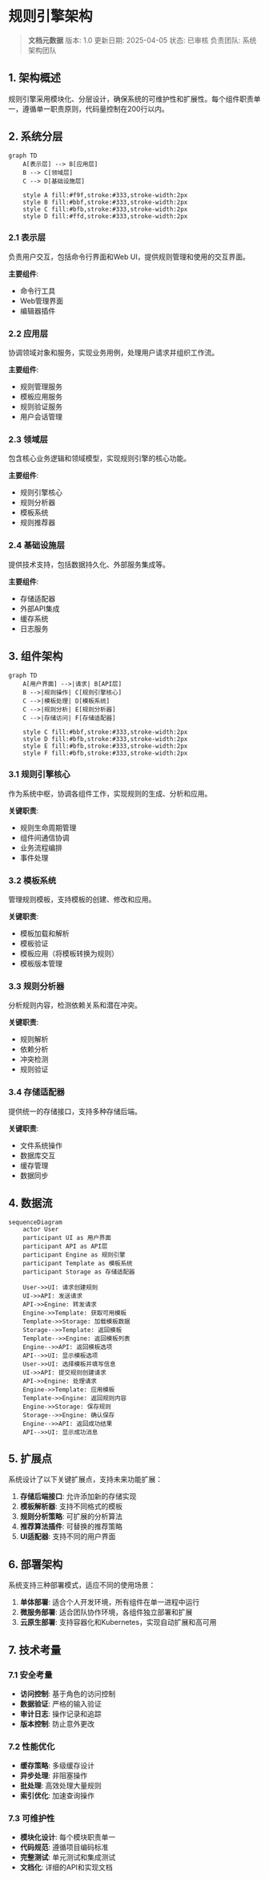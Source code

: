 # 规则引擎架构

> **文档元数据**
> 版本: 1.0
> 更新日期: 2025-04-05
> 状态: 已审核
> 负责团队: 系统架构团队

## 1. 架构概述

规则引擎采用模块化、分层设计，确保系统的可维护性和扩展性。每个组件职责单一，遵循单一职责原则，代码量控制在200行以内。

## 2. 系统分层

```mermaid
graph TD
    A[表示层] --> B[应用层]
    B --> C[领域层]
    C --> D[基础设施层]

    style A fill:#f9f,stroke:#333,stroke-width:2px
    style B fill:#bbf,stroke:#333,stroke-width:2px
    style C fill:#bfb,stroke:#333,stroke-width:2px
    style D fill:#ffd,stroke:#333,stroke-width:2px
```

### 2.1 表示层

负责用户交互，包括命令行界面和Web UI，提供规则管理和使用的交互界面。

**主要组件**:

- 命令行工具
- Web管理界面
- 编辑器插件

### 2.2 应用层

协调领域对象和服务，实现业务用例，处理用户请求并组织工作流。

**主要组件**:

- 规则管理服务
- 模板应用服务
- 规则验证服务
- 用户会话管理

### 2.3 领域层

包含核心业务逻辑和领域模型，实现规则引擎的核心功能。

**主要组件**:

- 规则引擎核心
- 规则分析器
- 模板系统
- 规则推荐器

### 2.4 基础设施层

提供技术支持，包括数据持久化、外部服务集成等。

**主要组件**:

- 存储适配器
- 外部API集成
- 缓存系统
- 日志服务

## 3. 组件架构

```mermaid
graph TD
    A[用户界面] -->|请求| B[API层]
    B -->|规则操作| C[规则引擎核心]
    C -->|模板处理| D[模板系统]
    C -->|规则分析| E[规则分析器]
    C -->|存储访问| F[存储适配器]

    style C fill:#bbf,stroke:#333,stroke-width:2px
    style D fill:#bfb,stroke:#333,stroke-width:2px
    style E fill:#bfb,stroke:#333,stroke-width:2px
    style F fill:#bfb,stroke:#333,stroke-width:2px
```

### 3.1 规则引擎核心

作为系统中枢，协调各组件工作，实现规则的生成、分析和应用。

**关键职责**:

- 规则生命周期管理
- 组件间通信协调
- 业务流程编排
- 事件处理

### 3.2 模板系统

管理规则模板，支持模板的创建、修改和应用。

**关键职责**:

- 模板加载和解析
- 模板验证
- 模板应用（将模板转换为规则）
- 模板版本管理

### 3.3 规则分析器

分析规则内容，检测依赖关系和潜在冲突。

**关键职责**:

- 规则解析
- 依赖分析
- 冲突检测
- 规则验证

### 3.4 存储适配器

提供统一的存储接口，支持多种存储后端。

**关键职责**:

- 文件系统操作
- 数据库交互
- 缓存管理
- 数据同步

## 4. 数据流

```mermaid
sequenceDiagram
    actor User
    participant UI as 用户界面
    participant API as API层
    participant Engine as 规则引擎
    participant Template as 模板系统
    participant Storage as 存储适配器

    User->>UI: 请求创建规则
    UI->>API: 发送请求
    API->>Engine: 转发请求
    Engine->>Template: 获取可用模板
    Template->>Storage: 加载模板数据
    Storage-->>Template: 返回模板
    Template-->>Engine: 返回模板列表
    Engine-->>API: 返回模板选项
    API-->>UI: 显示模板选项
    User->>UI: 选择模板并填写信息
    UI->>API: 提交规则创建请求
    API->>Engine: 处理请求
    Engine->>Template: 应用模板
    Template->>Engine: 返回规则内容
    Engine->>Storage: 保存规则
    Storage-->>Engine: 确认保存
    Engine-->>API: 返回成功结果
    API-->>UI: 显示成功消息
```

## 5. 扩展点

系统设计了以下关键扩展点，支持未来功能扩展：

1. **存储后端接口**: 允许添加新的存储实现
2. **模板解析器**: 支持不同格式的模板
3. **规则分析策略**: 可扩展的分析算法
4. **推荐算法插件**: 可替换的推荐策略
5. **UI适配器**: 支持不同的用户界面

## 6. 部署架构

系统支持三种部署模式，适应不同的使用场景：

1. **单体部署**: 适合个人开发环境，所有组件在单一进程中运行
2. **微服务部署**: 适合团队协作环境，各组件独立部署和扩展
3. **云原生部署**: 支持容器化和Kubernetes，实现自动扩展和高可用

## 7. 技术考量

### 7.1 安全考量

- **访问控制**: 基于角色的访问控制
- **数据验证**: 严格的输入验证
- **审计日志**: 操作记录和追踪
- **版本控制**: 防止意外更改

### 7.2 性能优化

- **缓存策略**: 多级缓存设计
- **异步处理**: 非阻塞操作
- **批处理**: 高效处理大量规则
- **索引优化**: 加速查询操作

### 7.3 可维护性

- **模块化设计**: 每个模块职责单一
- **代码规范**: 遵循项目编码标准
- **完整测试**: 单元测试和集成测试
- **文档化**: 详细的API和实现文档
